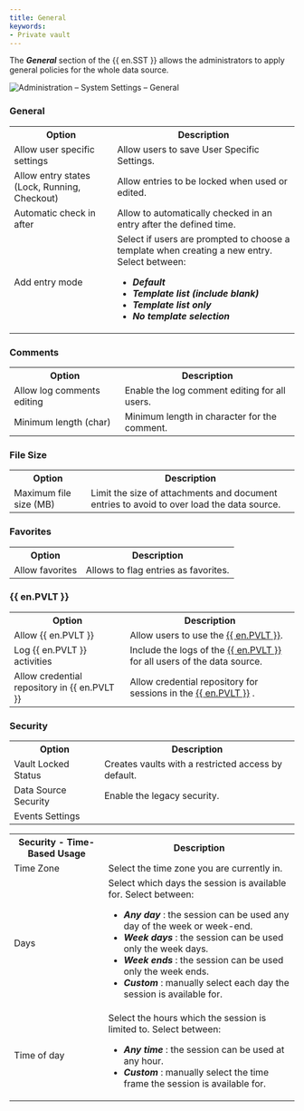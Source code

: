 ```yaml
---
title: General
keywords:
- Private vault
---
```

The ***General*** section of the {{ en.SST }} allows the administrators to apply general policies for the whole data source. 

![Administration – System Settings – General](/img/en/server/clip10373.png)

### General 
<table>
	<tr>
		<th>
Option 
		</th>
		<th>
Description 
		</th>
	</tr>
	<tr>
		<td>
Allow user specific settings 
		</td>
		<td>
Allow users to save User Specific Settings. 
		</td>
	</tr>
	<tr>
		<td>
Allow entry states (Lock, Running, Checkout) 
		</td>
		<td>
Allow entries to be locked when used or edited. 
		</td>
	</tr>
	<tr>
		<td>
Automatic check in after 
		</td>
		<td>
Allow to automatically checked in an entry after the defined time. 
		</td>
	</tr>
	<tr>
		<td>
Add entry mode 
		</td>
		<td>
Select if users are prompted to choose a template when creating a new entry. Select between:  

* ***Default*** 
* ***Template list (include blank)*** 
* ***Template list only*** 
* ***No template selection*** 
		</td>
	</tr>
</table>

### Comments 
<table>
	<tr>
		<th>
Option 
		</th>
		<th>
Description 
		</th>
	</tr>
	<tr>
		<td>
Allow log comments editing 
		</td>
		<td>
Enable the log comment editing for all users. 
		</td>
	</tr>
	<tr>
		<td>
Minimum length (char) 
		</td>
		<td>
Minimum length in character for the comment. 
		</td>
	</tr>
</table>

### File Size
<table>
	<tr>
		<th>
Option 
		</th>
		<th>
Description 
		</th>
	</tr>
	<tr>
		<td>
Maximum file size (MB) 
		</td>
		<td>
Limit the size of attachments and document entries to avoid to over load the data source. 
		</td>
	</tr>
</table>

### Favorites 
<table>
	<tr>
		<th>
Option 
		</th>
		<th>
Description 
		</th>
	</tr>
	<tr>
		<td>
Allow favorites 
		</td>
		<td>
Allows to flag entries as favorites. 
		</td>
	</tr>
</table>

### {{ en.PVLT }} 
<table>
	<tr>
		<th>
Option 
		</th>
		<th>
Description 
		</th>
	</tr>
	<tr>
		<td>
Allow {{ en.PVLT }} 
		</td>
		<td>
Allow users to use the <a href="/server/web-interface/user-vault/" target="_blank">{{ en.PVLT }}</a>. 
		</td>
	</tr>
	<tr>
		<td>
Log {{ en.PVLT }} activities 
		</td>
		<td>
Include the logs of the <a href="/server/web-interface/user-vault/" target="_blank">{{ en.PVLT }}</a> for all users of the data source. 
		</td>
	</tr>
	<tr>
		<td>
Allow credential repository in {{ en.PVLT }} 
		</td>
		<td>
Allow credential repository for sessions in the <a href="/server/web-interface/user-vault/" target="_blank">{{ en.PVLT }}</a> . 
		</td>
	</tr>
</table>

### Security 
<table>
	<tr>
		<th>
Option 
		</th>
		<th>
Description 
		</th>
	</tr>
	<tr>
		<td>
Vault Locked Status 
		</td>
		<td>
Creates vaults with a restricted access by default. 
		</td>
	</tr>
	<tr>
		<td>
Data Source Security 
		</td>
		<td>
Enable the legacy security. 
		</td>
	</tr>
	<tr>
		<td>
Events Settings 
		</td>
		<td>
		</td>
	</tr>
</table>

<table>
	<tr>
		<th>
Security - Time-Based Usage 
		</th>
		<th>
Description 
		</th>
	</tr>
	<tr>
		<td>
Time Zone 
		</td>
		<td>
Select the time zone you are currently in. 
		</td>
	</tr>
	<tr>
		<td>
Days 
		</td>
		<td>
Select which days the session is available for. Select between:  

* ***Any day*** : the session can be used any day of the week or week-end. 
* ***Week days*** : the session can be used only the week days. 
* ***Week ends*** : the session can be used only the week ends. 
* ***Custom*** : manually select each day the session is available for. 
		</td>
	</tr>
	<tr>
		<td>
Time of day 
		</td>
		<td>
Select the hours which the session is limited to. Select between:  

* ***Any time*** : the session can be used at any hour. 
* ***Custom*** : manually select the time frame the session is available for. 
		</td>
	</tr>
</table>


